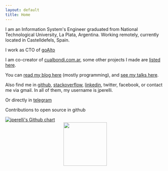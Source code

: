 ```yaml
---
layout: default
title: Home
---
```


I am an Information System's Engineer graduated from National Technological University, La Plata, Argentina. Working remotely, currently located in Castelldefels, Spain.

I work as CTO of [goAlto](https://goalto.io/)

I am co-creator of [cualbondi.com.ar](https://cualbondi.com.ar/), some other projects I made are [listed here](/projects).

You can [read my blog here](/archive) (mostly programming), and [see my talks here](/talks).

Also find me in [github](https://github.com/jperelli), [stackoverflow](https://stackoverflow.com/users/912450/jperelli), [linkedin](https://www.linkedin.com/in/jperelli/), twitter, facebook, or contact me via gmail. In all of them, my username is jperelli.

Or directly in [telegram](https://t.me/jperelli_ok)

Contributions to open source in github

<a href="https://github.com/jperelli">
    <img src="https://ghchart.rshah.org/568bd2/jperelli" alt="jperelli's Github chart" title="jperelli's Github chart" />
</a>

<div style="width:100%;display:flex;justify-content:center">
    <img height="137px" src="https://stackoverflow-card.vercel.app/?userID=912450&showAnimations=false" />
</div>
